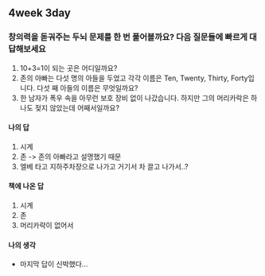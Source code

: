 ## 4week 3day

### 창의력을 돋궈주는 두뇌 문제를 한 번 풀어볼까요? 다음 질문들에 빠르게 대답해보세요

1. 10+3=1이 되는 곳은 어디일까요?
2. 존의 아빠는 다섯 명의 아들을 두었고 각각 이름은 Ten, Twenty, Thirty, Forty입니다. 다섯 째 아들의 이름은 무엇일까요?
3. 한 남자가 폭우 속을 아무런 보호 장비 없이 나갔습니다. 하지만 그의 머리카락은 하나도 젖지 않았는데 어째서일까요?

#### 나의 답

1. 시계
2. 존 -> 존의 아빠라고 설명했기 때문
3. 엘베 타고 지하주차장으로 나가고 거기서 차 끌고 나가서..?

#### 책에 나온 답

1. 시계
2. 존
3. 머리카락이 없어서

#### 나의 생각

- 마지막 답이 신박했다...